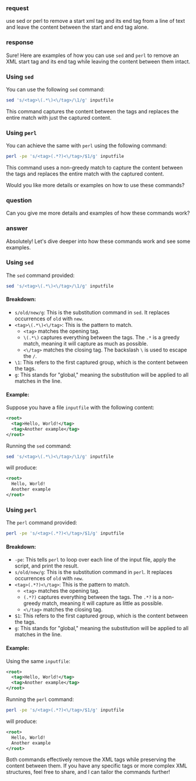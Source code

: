 ### request

use sed or perl to remove a start xml tag and its end tag from a line of text and leave the content between the start and end tag alone.

### response

Sure! Here are examples of how you can use `sed` and `perl` to remove an XML start tag and its end tag while leaving the content between them intact.

### Using `sed`

You can use the following `sed` command:

```sh
sed 's/<tag>\(.*\)<\/tag>/\1/g' inputfile
```

This command captures the content between the tags and replaces the entire match with just the captured content.

### Using `perl`

You can achieve the same with `perl` using the following command:

```sh
perl -pe 's/<tag>(.*?)<\/tag>/$1/g' inputfile
```

This command uses a non-greedy match to capture the content between the tags and replaces the entire match with the captured content.

Would you like more details or examples on how to use these commands?

### question

Can you give me more details and examples of how these commands work?

### answer

Absolutely! Let's dive deeper into how these commands work and see some examples.

### Using `sed`

The `sed` command provided:

```sh
sed 's/<tag>\(.*\)<\/tag>/\1/g' inputfile
```

#### Breakdown:

- `s/old/new/g`: This is the substitution command in `sed`. It replaces occurrences of `old` with `new`.
- `<tag>\(.*\)<\/tag>`: This is the pattern to match.
  - `<tag>` matches the opening tag.
  - `\(.*\)` captures everything between the tags. The `.*` is a greedy match, meaning it will capture as much as possible.
  - `<\/tag>` matches the closing tag. The backslash `\` is used to escape the `/`.
- `\1`: This refers to the first captured group, which is the content between the tags.
- `g`: This stands for "global," meaning the substitution will be applied to all matches in the line.

#### Example:

Suppose you have a file `inputfile` with the following content:

```xml
<root>
  <tag>Hello, World!</tag>
  <tag>Another example</tag>
</root>
```

Running the `sed` command:

```sh
sed 's/<tag>\(.*\)<\/tag>/\1/g' inputfile
```

will produce:

```xml
<root>
  Hello, World!
  Another example
</root>
```

### Using `perl`

The `perl` command provided:

```sh
perl -pe 's/<tag>(.*?)<\/tag>/$1/g' inputfile
```

#### Breakdown:

- `-pe`: This tells `perl` to loop over each line of the input file, apply the script, and print the result.
- `s/old/new/g`: This is the substitution command in `perl`. It replaces occurrences of `old` with `new`.
- `<tag>(.*?)<\/tag>`: This is the pattern to match.
  - `<tag>` matches the opening tag.
  - `(.*?)` captures everything between the tags. The `.*?` is a non-greedy match, meaning it will capture as little as possible.
  - `<\/tag>` matches the closing tag.
- `$1`: This refers to the first captured group, which is the content between the tags.
- `g`: This stands for "global," meaning the substitution will be applied to all matches in the line.

#### Example:

Using the same `inputfile`:

```xml
<root>
  <tag>Hello, World!</tag>
  <tag>Another example</tag>
</root>
```

Running the `perl` command:

```sh
perl -pe 's/<tag>(.*?)<\/tag>/$1/g' inputfile
```

will produce:

```xml
<root>
  Hello, World!
  Another example
</root>
```

Both commands effectively remove the XML tags while preserving the content between them. If you have any specific tags or more complex XML structures, feel free to share, and I can tailor the commands further!
